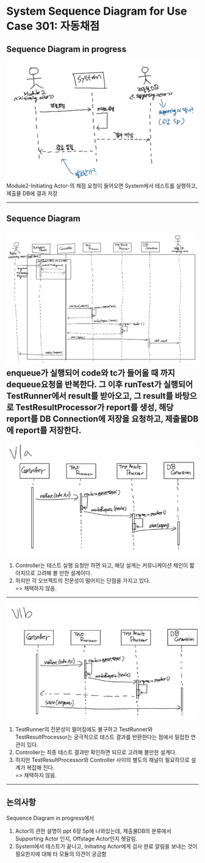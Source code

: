 # System Sequence Diagram for Use Case 301: 자동채점

## Sequence Diagram in progress
![Domain Model Diagram for UC 302](img/System_Sequence_Diagram.png)
Module2-Initiating Actor-의 채점 요청이 들어오면 System에서 테스트를 실행하고, 제출물 DB에 결과 저장

--------
## Sequence Diagram
![Domain Model Diagram for UC 302](img/System_Sequence_Diagram_2.png)
enqueue가 실행되어 code와 tc가 들어올 때 까지 dequeue요청을 반복한다.
그 이후 runTest가 실행되어 TestRunner에서 result를 받아오고, 그 result를 바탕으로 TestResultProcessor가 report를 생성, 해당 report를 DB Connection에 저장을 요청하고, 제출물DB에 report를 저장한다.
--------
![Domain Model Diagram for UC 302](img/System_Sequence_Diagram_3.png)
1. Controller는 테스트 실행 요청만 하면 되고, 해당 설계는 커뮤니케이션 체인이 짧아지므로 고려해 볼 만한 설계이다.
2. 하지만 각 오브젝트의 전문성이 떨어지는 단점을 가지고 있다.
<br />=> 채택하지 않음.
--------
![Domain Model Diagram for UC 302](img/System_Sequence_Diagram_4.png)
1. TestRunner의 전문성이 떨어짐에도 불구하고 TestRunner와 TestResultProcessor는 궁극적으로 테스트 결과를 반환한다는 점에서 밀접한 연관이 있다.
2. Controller는 최종 테스트 결과만 확인하면 되므로 고려해 볼만한 설계다.
3. 하지만 TestResultProcessor와 Controller 사이의 별도의 채널이 필요하므로 설계가 복잡해 진다.
 <br />=> 채택하지 않음.
--------
## 논의사항
Sequence Diagram in progress에서
1. Actor의 관한 설명이 ppt 6장 5p에 나와있는데, 제출물DB의 분류에서 Supporting Actor 인지, Offstage Actor인지 헷갈림.
2. System에서 테스트가 끝나고, Initiating Actor에게 검사 완료 알림을 보내는 것이 필요한지에 대해 타 모듈의 의견이 궁금함